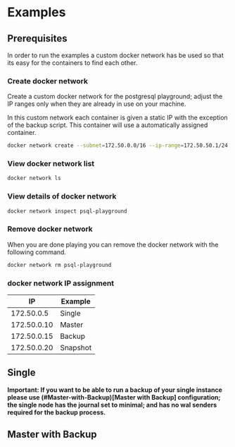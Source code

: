 # Examples

## Prerequisites

In order to run the examples a custom docker network has be used so that its easy for the containers to find each other.

### Create docker network

Create a custom docker network for the postgresql playground; adjust the IP ranges only when they are already in use on your machine.

In this custom network each container is given a static IP with the exception of the backup script. This container will use a automatically assigned container.

```bash
docker network create --subnet=172.50.0.0/16 --ip-range=172.50.50.1/24 --gateway=172.50.0.1 psql-playground
```

### View docker network list

```bash
docker network ls
```

### View details of docker network

```bash
docker network inspect psql-playground
```

### Remove docker network

When you are done playing you can remove the docker network with the following command.

```bash
docker network rm psql-playground
```

### docker network IP assignment

| IP          | Example  |
| ----------- | -------- |
| 172.50.0.5  | Single   |
| 172.50.0.10 | Master   |
| 172.50.0.15 | Backup   |
| 172.50.0.20 | Snapshot |

## Single

**Important: If you want to be able to run a backup of your single instance please use (#Master-with-Backup)[Master with Backup] configuration; the single node has the journal set to minimal; and has no wal senders required for the backup process.**

## Master with Backup
